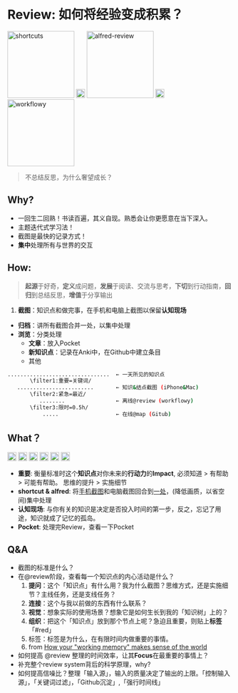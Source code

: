 # Review: 如何将经验变成积累？


<img src="https://i.imgur.com/TdhUSIf.png" alt="shortcuts" width="150"/> <img src="https://i.imgur.com/lywdaP3.png" alt="right" width="20"/>
<img src="https://i.imgur.com/9XqaseO.png" alt="alfred-review" width="150"/>
<img src="https://i.imgur.com/lywdaP3.png" alt="right" width="20"/>
<img src="https://i.imgur.com/MwXB1il.png" alt="workflowy" width="150"/>



> 不总结反思，为什么奢望成长？

## Why?

- 一回生二回熟！书读百遍，其义自现。熟悉会让你更愿意在当下深入。
- 主题迭代式学习法！
- 截图是最快的记录方式！
- **集中**处理所有与世界的交互

## How: 

> **起源**于好奇，**定义**成问题，**发展**于阅读、交流与思考，**下切**到行动指南，**回归**到总结反思，**增值**于分享输出



1. **截图**：知识点和做完事，在手机和电脑上截图以保留**认知现场**
* **归档**：讲所有截图合并一处，以集中处理
* **浏览**：分类处理
	* **文章**：放入Pocket
	* **新知识点**：记录在Anki中，在Github中建立条目
	* 其他



```  bash
................................  ← 一天所见的知识点
       \filter1:重要=关键词/
   ........................       ← 知识&结点截图 (iPhone&Mac)
       \filter2:紧急=最近/
          ........                ← 离线@review (workflowy)
       \filter3:限时=0.5h/
           .....                  ← 在线@map (Gitub)  

```




## What？

<img src="https://i.imgur.com/lywdaP3.png" alt="right" width="20"/> <img src="https://i.imgur.com/5L0C5zD.png" alt="shortcuts" width="20"/>
<img src="https://i.imgur.com/xeFNz0B.png" alt="review" width="20"/>
<img src="https://i.imgur.com/CZTaNRb.jpg" alt="anki" width="20"/>
<img src="https://i.imgur.com/8MyBvDP.png" alt="drawing" width="20"/>
<img src="https://i.imgur.com/kLLtRlc.png" alt="drawing" width="20"/>


*  **重要**: 衡量标准时这个**知识点**对你未来的**行动力**的**Impact**, 必须知道 > 有帮助 > 可能有帮助。 思维的提升 > 实施细节 
* **shortcut & alfred**: 将[手机截图](https://i.imgur.com/ac30rCf.jpeg)和电脑截图回合到[一处](https://i.imgur.com/PYcxkzW.png)，(降低画质，以省空间)集中处理
* **认知现场**: 与你有关的知识是决定是否投入时间的第一步，反之，忘记了用途，知识就成了记忆的孤岛。
* **Pocket**: 处理完Review，查看一下Pocket


## Q&A 

* 截图的标准是什么？
* 在@review阶段，查看每一个知识点的内心活动是什么？
	1. **提问**：这个「知识点」有什么用？我为什么截图？思维方式，还是实施细节？主线任务，还是支线任务？
	2. **连接**：这个与我以前做的东西有什么联系？
	3. **视觉**：想象实际的使用场景？想象它是如何生长到我的「知识树」上的？
	4. **组织**：把这个「知识点」放到那个节点上呢？急迫且重要，则贴上**标签**「#red」
	5.  标签：标签是为什么，在有限时间内做重要的事情。
	6. from [How your "working memory" makes sense of the world](https://workflowy.com/s/how-your-working-mem/n77TBskIjRQbZRda)
* 如何提高 @review 整理的时间效率，让其**Focus**在最重要的事情上？ 
* 补充整个review system背后的科学原理，why?
* 如何提高信噪比？整理「输入源」，输入的质量决定了输出的上限。「控制输入源」，「关键词过滤」，「Github沉淀」,「强行时间线」


